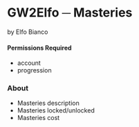 # GW2Elfo ─ Masteries
by Elfo Bianco

#### Permissions Required
* account
* progression

### About
* Masteries description
* Masteries locked/unlocked
* Masteries cost
